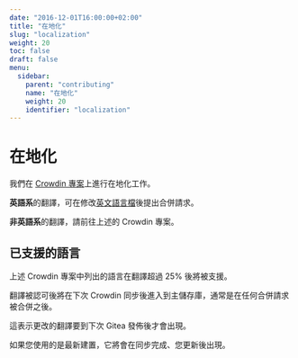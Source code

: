 ```yaml
---
date: "2016-12-01T16:00:00+02:00"
title: "在地化"
slug: "localization"
weight: 20
toc: false
draft: false
menu:
  sidebar:
    parent: "contributing"
    name: "在地化"
    weight: 20
    identifier: "localization"
---
```


# 在地化

我們在 [Crowdin 專案](https://crowdin.com/project/gitea)上進行在地化工作。

**英語系**的翻譯，可在修改[英文語言檔](https://github.com/go-gitea/gitea/blob/master/options/locale/locale_en-US.ini)後提出合併請求。

**非英語系**的翻譯，請前往上述的 Crowdin 專案。

## 已支援的語言

上述 Crowdin 專案中列出的語言在翻譯超過 25% 後將被支援。

翻譯被認可後將在下次 Crowdin 同步後進入到主儲存庫，通常是在任何合併請求被合併之後。

這表示更改的翻譯要到下次 Gitea 發佈後才會出現。

如果您使用的是最新建置，它將會在同步完成、您更新後出現。
